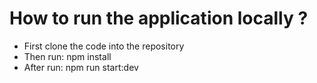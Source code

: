 <h1>How to run the application locally ?</h1>
<ul>
  <li>First clone the code into the repository</li>
  <li>Then run: npm install</li>
  <li>After run: npm run start:dev</li>
</ul>
